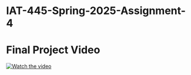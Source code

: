 # IAT-445-Spring-2025-Assignment-4
# Final Project Video
[![Watch the video](https://img.youtube.com/vi/iqJ5YGB6Q4A/hqdefault.jpg)](https://www.youtube.com/watch?v=iqJ5YGB6Q4A)
